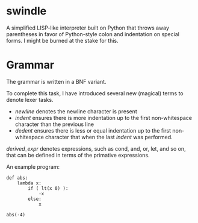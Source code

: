 swindle
=======

A simplified LISP-like interpreter built on Python that throws away
parentheses in favor of Python-style colon and indentation on special
forms. I might be burned at the stake for this.

Grammar
=======
The grammar is written in a BNF variant.

To complete this task, I have introduced several new (magical) terms
to denote lexer tasks.
 - *newline* denotes the newline character is present
 - *indent* ensures there is more indentation up to the first
   non-whitespace character than the previous line
 - *dedent* ensures there is less or equal indentation up to the first
   non-whitespace character that when the last *indent* was performed.

*derived_expr* denotes expressions, such as cond, and, or, let, and so
on, that can be defined in terms of the primative expressions.

An example program:

    def abs:
        lambda x:
            if ( lt(x 0) ):
                -x
            else:
                x

    abs(-4)

